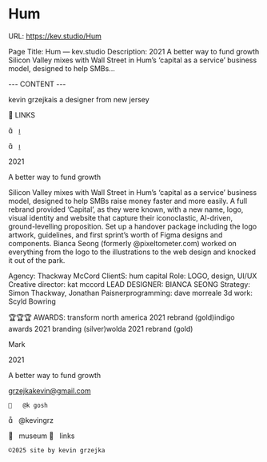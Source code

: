 # Hum

URL: https://kev.studio/Hum

Page Title: Hum — kev.studio
Description: 2021 A better way to fund growth Silicon Valley mixes with Wall Street in Hum’s ‘capital as a service’ business model, designed to help SMBs...

--- CONTENT ---

kevin grzejkais a designer from new jersey


	



 



	
	
︎ LINKS

︎︎︎   ︎︎︎

︎︎︎   ︎︎︎

2021
	
A better way to fund growth











Silicon Valley mixes with Wall Street in Hum’s ‘capital as a service’ business model, designed to help SMBs raise money faster and more easily. A full rebrand provided ‘Capital’, as they were known, with a new name, logo, visual identity and website that capture their iconoclastic, AI-driven, ground-levelling proposition. 
Set up a handover package including the logo artwork, guidelines, and first sprint’s worth of Figma designs and components. 
Bianca Seong (formerly @pixeltometer.com) worked on everything from the logo to the illustrations to the web design and knocked it out of the park.



Agency: Thackway McCord
ClientS: hum capital
Role: LOGO, design, UI/UX
Creative director: kat mccord
LEAD DESIGNER: BIANCA SEONG
Strategy: Simon Thackway, Jonathan Paisnerprogramming: dave morreale
3d work: Scyld Bowring

🏆🏆🏆 AWARDS: transform north america 2021 rebrand (gold)indigo awards 2021 branding (silver)wolda 2021 rebrand (gold)

	





	



	












	



				

				
 
 
  Mark

2021

A better way to fund growth

grzejkakevin@gmail.com


	
	︎   @k gosh
︎   @kevingrz

	
︎   museum
︎   links












	
	©2025 site by kevin grzejka

